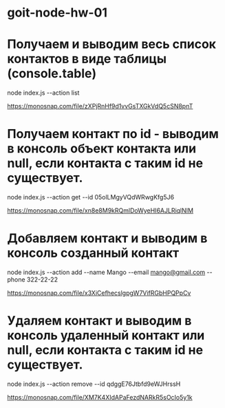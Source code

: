 # goit-node-hw-01

# Получаем и выводим весь список контактов в виде таблицы (console.table)

node index.js --action list

https://monosnap.com/file/zXPjRnHf9d1vvGsTXGkVdQ5cSN8pnT

# Получаем контакт по id - выводим в консоль объект контакта или null, если контакта с таким id не существует.

node index.js --action get --id 05olLMgyVQdWRwgKfg5J6

https://monosnap.com/file/xn8e8M9kRQmlDoWyeHI6AJLRiqlNIM

# Добавляем контакт и выводим в консоль созданный контакт

node index.js --action add --name Mango --email mango@gmail.com --phone 322-22-22

https://monosnap.com/file/x3XiCefhecslgpgW7VifRGbHPQPpCv

# Удаляем контакт и выводим в консоль удаленный контакт или null, если контакта с таким id не существует.

node index.js --action remove --id qdggE76Jtbfd9eWJHrssH

https://monosnap.com/file/XM7K4XIdAPaFezdNARkR5sOcIo5y1k
